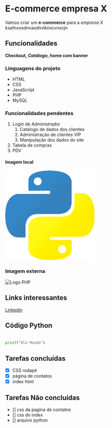 # E-commerce empresa X

Vamos criar um **e-commerce** para a *empresa X* ksafnvosdnvasdnvlknxcvnxcjn

## Funcionalidades 

**Checkout, *Catálogo*, home com banner**

### Linguagens do projeto

* HTML
* CSS 
* JavaScript
* PHP
* MySQL 

### Funcionalidades pendentes 

1. Login de Administrador
    1. Catálogo de dados dos clientes 
    2. Administração de clientes VIP
    3. Manipulação dos dados do site
2. Tabela de compras 
3. PDV

#### Imagem local

![Logo Python](img/imgPython.png)

### Imagem externa

![Logo PHP](https://w7.pngwing.com/pngs/999/225/png-transparent-indian-elephant-african-elephant-packages-stretch-film-disposable-tableware-elephant-border-mammal-cardboard-logo.png)

## Links interessantes

[Linkedin](https://www.linkedin.com/in/ten-menezes)

## Código Python

```Python

print("Olá Mundo")

```

## Tarefas concluídas 

- [x] CSS rodapé
- [x] página de contatos
- [x] index html

## Tarefas Não concluídas

- [] css da pagina de contatos 
- [] css do index
- [] arquivo python